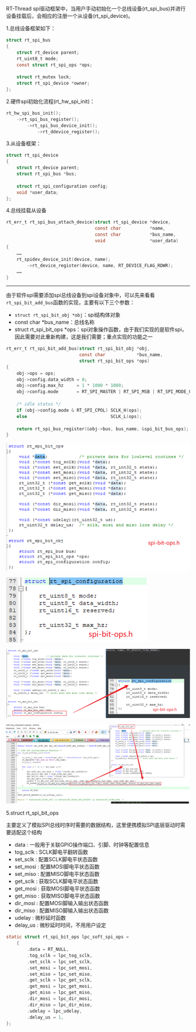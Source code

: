 RT-Thread spi驱动框架中，当用户手动初始化一个总线设备(rt_spi_bus)并进行设备挂载后，会相应的注册一个从设备(rt_spi_device)。

1.总线设备框架如下：

```c
struct rt_spi_bus
{
    struct rt_device parent;
    rt_uint8_t mode;
    const struct rt_spi_ops *ops;
    
    struct rt_mutex lock;
    struct rt_spi_device *owner;
};
```

2.硬件spi初始化流程(rt_hw_spi_init)：

```c
rt_hw_spi_bus_init();
    ->rt_spi_bus_register();
		->rt_spi_bus_device_init();
            ->rt_ddevice_register();
```

3.从设备框架：

```c
struct rt_spi_device
{
    struct rt_device parent;
    struct rt_spi_bus *bus;
    
    struct rt_spi_configuration config;
    void *user_data;
};
```

4.总线挂载从设备

```c
rt_err_t rt_spi_bus_attach_device(struct rt_spi_device *device,
                                  const char           *name,
                                  const char           *bus_name,
                                  void                 *user_data)
{
	……
    rt_spidev_device_init(device, name);
    	->rt_device_register(device, name, RT_DEVICE_FLAG_RDWR);
    ……
}
```

---

由于软件spi需要添加spi总线设备到spi设备对象中，可以先来看看`rt_spi_bit_add_bus`函数的实现，主要有以下三个参数：

* `struct rt_spi_bit_obj *obj`：spi结构体对象
* const char            *bus_name：总线名称
* struct rt_spi_bit_ops *ops：spi对象操作函数，由于我们实现的是软件spi，因此需要对此重新构建，这是我们需要；重点实现的功能之一

```c
rt_err_t rt_spi_bit_add_bus(struct rt_spi_bit_obj *obj,
                            const char            *bus_name,
                            struct rt_spi_bit_ops *ops)
{
    obj->ops = ops;
    obj->config.data_width = 8;
    obj->config.max_hz     = 1 * 1000 * 1000;
    obj->config.mode       = RT_SPI_MASTER | RT_SPI_MSB | RT_SPI_MODE_0;

    /* idle status */
    if (obj->config.mode & RT_SPI_CPOL) SCLK_H(ops);
    else                                SCLK_L(ops);

    return rt_spi_bus_register(&obj->bus, bus_name, &spi_bit_bus_ops);
}
```





![image-20230422160357589](https://raw.githubusercontent.com/kurisaW/picbed/main/img2023/202304221603739.png)







![](https://raw.githubusercontent.com/kurisaW/picbed/main/img2023/202304221600048.png)

![image-20230422160143656](https://raw.githubusercontent.com/kurisaW/picbed/main/img2023/202304221601719.png)

![](https://raw.githubusercontent.com/kurisaW/picbed/main/img2023/202304221558485.png)



















5.struct rt_spi_bit_ops

主要定义了模拟SPI总线时序时需要的数据结构，这里便携模拟SPI底层驱动时需要适配这个结构

- data : 一般用于关联GPIO操作端口、引脚、时钟等配置信息
- tog_sclk : SCLK脚电平翻转函数
- set_sclk : 配置SCLK脚电平状态函数
- set_mosi : 配置MOSI脚电平状态函数
- set_miso : 配置MISO脚电平状态函数
- get_sclk : 获取SCLK脚电平状态函数
- get_mosi : 获取MOSI脚电平状态函数
- get_miso : 获取MISO脚电平状态函数
- dir_mosi : 配置MOSI脚输入输出状态函数
- dir_miso : 配置MISO脚输入输出状态函数
- udelay : 微秒延时函数
- delay_us : 微秒延时时间，不用用户设定

```c
static struct rt_spi_bit_ops lpc_soft_spi_ops =
    {
        .data = RT_NULL,
        .tog_sclk = lpc_tog_sclk,
        .set_sclk = lpc_set_sclk,
        .set_mosi = lpc_set_mosi,
        .set_miso = lpc_set_miso,
        .get_sclk = lpc_get_sclk,
        .get_mosi = lpc_get_mosi,
        .get_miso = lpc_get_miso,
        .dir_mosi = lpc_dir_mosi,
        .dir_miso = lpc_dir_miso,
        .udelay = lpc_udelay,
        .delay_us = 1,
};
```



